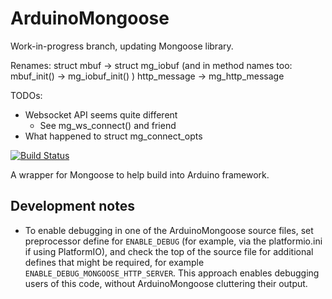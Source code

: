 # ArduinoMongoose

Work-in-progress branch, updating Mongoose library.

Renames:
  struct mbuf -> struct mg_iobuf  (and in method names too: mbuf_init() -> mg_iobuf_init() )
  http_message -> mg_http_message

TODOs:
  * Websocket API seems quite different
	- See mg_ws_connect() and friend
  * What happened to struct mg_connect_opts

[![Build Status](https://travis-ci.org/jeremypoulter/ArduinoMongoose.svg?branch=master)](https://travis-ci.org/jeremypoulter/ArduinoMongoose)

A wrapper for Mongoose to help build into Arduino framework.

## Development notes

  * To enable debugging in one of the ArduinoMongoose source files, set
    preprocessor define for `ENABLE_DEBUG` (for example, via the platformio.ini
    if using PlatformIO), and check the top of the source file for additional
    defines that might be required, for example
    `ENABLE_DEBUG_MONGOOSE_HTTP_SERVER`.  This approach enables debugging users
    of this code, without ArduinoMongoose cluttering their output.